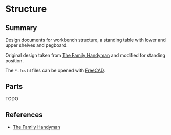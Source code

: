 
# Structure

## Summary

Design documents for workbench structure, a standing table with lower and upper
shelves and pegboard.

Original design taken from [The Family Handyman][] and modified for standing position.

The `*.fcstd` files can be opened with [FreeCAD](http://www.freecadweb.org/).

## Parts

TODO

## References

- [The Family Handyman][]

[The Family Handyman]: http://www.familyhandyman.com/workshop/workbench/how-to-build-a-workbench-super-simple-50-bench/view-all
